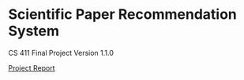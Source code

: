 # Scientific Paper Recommendation System
CS 411 Final Project
Version 1.1.0

[Project Report](https://drive.google.com/file/d/17RjdVVvUDzoNn1tZOC4_onLCtGK6Zf_F/view)